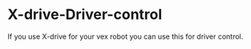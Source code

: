 # X-drive-Driver-control
If you use X-drive for your vex robot you can use this for driver control.

